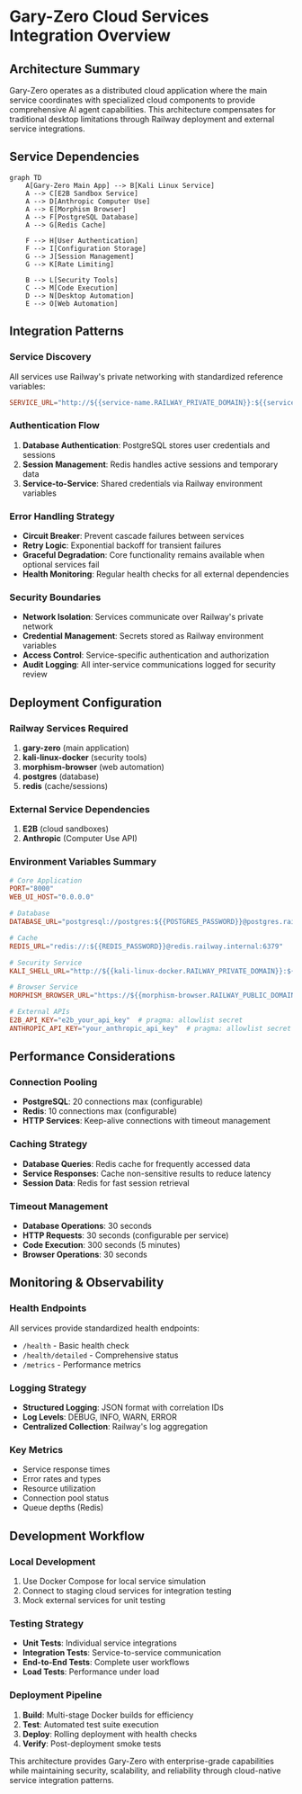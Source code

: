 # Gary-Zero Cloud Services Integration Overview

## Architecture Summary

Gary-Zero operates as a distributed cloud application where the main service coordinates with specialized cloud components to provide comprehensive AI agent capabilities. This architecture compensates for traditional desktop limitations through Railway deployment and external service integrations.

## Service Dependencies

```mermaid
graph TD
    A[Gary-Zero Main App] --> B[Kali Linux Service]
    A --> C[E2B Sandbox Service]
    A --> D[Anthropic Computer Use]
    A --> E[Morphism Browser]
    A --> F[PostgreSQL Database]
    A --> G[Redis Cache]

    F --> H[User Authentication]
    F --> I[Configuration Storage]
    G --> J[Session Management]
    G --> K[Rate Limiting]

    B --> L[Security Tools]
    C --> M[Code Execution]
    D --> N[Desktop Automation]
    E --> O[Web Automation]
```

## Integration Patterns

### Service Discovery
All services use Railway's private networking with standardized reference variables:
```toml
SERVICE_URL="http://${{service-name.RAILWAY_PRIVATE_DOMAIN}}:${{service-name.PORT}}"
```

### Authentication Flow
1. **Database Authentication**: PostgreSQL stores user credentials and sessions
2. **Session Management**: Redis handles active sessions and temporary data
3. **Service-to-Service**: Shared credentials via Railway environment variables

### Error Handling Strategy
- **Circuit Breaker**: Prevent cascade failures between services
- **Retry Logic**: Exponential backoff for transient failures
- **Graceful Degradation**: Core functionality remains available when optional services fail
- **Health Monitoring**: Regular health checks for all external dependencies

### Security Boundaries
- **Network Isolation**: Services communicate over Railway's private network
- **Credential Management**: Secrets stored as Railway environment variables
- **Access Control**: Service-specific authentication and authorization
- **Audit Logging**: All inter-service communications logged for security review

## Deployment Configuration

### Railway Services Required
1. **gary-zero** (main application)
2. **kali-linux-docker** (security tools)
3. **morphism-browser** (web automation)
4. **postgres** (database)
5. **redis** (cache/sessions)

### External Service Dependencies
1. **E2B** (cloud sandboxes)
2. **Anthropic** (Computer Use API)

### Environment Variables Summary
```toml
# Core Application
PORT="8000"
WEB_UI_HOST="0.0.0.0"

# Database
DATABASE_URL="postgresql://postgres:${{POSTGRES_PASSWORD}}@postgres.railway.internal:5432/railway"

# Cache
REDIS_URL="redis://:${{REDIS_PASSWORD}}@redis.railway.internal:6379"

# Security Service
KALI_SHELL_URL="http://${{kali-linux-docker.RAILWAY_PRIVATE_DOMAIN}}:${{kali-linux-docker.PORT}}"

# Browser Service
MORPHISM_BROWSER_URL="https://${{morphism-browser.RAILWAY_PUBLIC_DOMAIN}}"

# External APIs
E2B_API_KEY="e2b_your_api_key"  # pragma: allowlist secret
ANTHROPIC_API_KEY="your_anthropic_api_key"  # pragma: allowlist secret
```

## Performance Considerations

### Connection Pooling
- **PostgreSQL**: 20 connections max (configurable)
- **Redis**: 10 connections max (configurable)
- **HTTP Services**: Keep-alive connections with timeout management

### Caching Strategy
- **Database Queries**: Redis cache for frequently accessed data
- **Service Responses**: Cache non-sensitive results to reduce latency
- **Session Data**: Redis for fast session retrieval

### Timeout Management
- **Database Operations**: 30 seconds
- **HTTP Requests**: 30 seconds (configurable per service)
- **Code Execution**: 300 seconds (5 minutes)
- **Browser Operations**: 30 seconds

## Monitoring & Observability

### Health Endpoints
All services provide standardized health endpoints:
- `/health` - Basic health check
- `/health/detailed` - Comprehensive status
- `/metrics` - Performance metrics

### Logging Strategy
- **Structured Logging**: JSON format with correlation IDs
- **Log Levels**: DEBUG, INFO, WARN, ERROR
- **Centralized Collection**: Railway's log aggregation

### Key Metrics
- Service response times
- Error rates and types
- Resource utilization
- Connection pool status
- Queue depths (Redis)

## Development Workflow

### Local Development
1. Use Docker Compose for local service simulation
2. Connect to staging cloud services for integration testing
3. Mock external services for unit testing

### Testing Strategy
- **Unit Tests**: Individual service integrations
- **Integration Tests**: Service-to-service communication
- **End-to-End Tests**: Complete user workflows
- **Load Tests**: Performance under load

### Deployment Pipeline
1. **Build**: Multi-stage Docker builds for efficiency
2. **Test**: Automated test suite execution
3. **Deploy**: Rolling deployment with health checks
4. **Verify**: Post-deployment smoke tests

This architecture provides Gary-Zero with enterprise-grade capabilities while maintaining security, scalability, and reliability through cloud-native service integration patterns.
